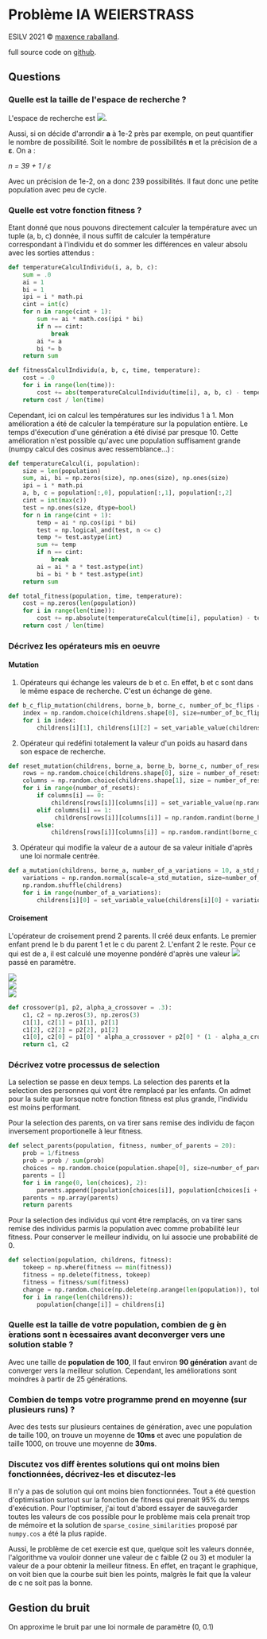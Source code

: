 # Problème IA WEIERSTRASS

ESILV 2021 &copy; [maxence raballand](https://maxenceraballand.com).

full source code on [github](https://github.com/maxencerb/ESILV-IA-WEIERSTRASS).

## Questions

### Quelle est la taille de l'espace de recherche ?

L'espace de recherche est <img src="https://render.githubusercontent.com/render/math?math=]0, 1[\times[[1, 20]]^2">.

Aussi, si on décide d'arrondir **a** à 1e-2 près par exemple, on peut quantifier le nombre de possibilité. Soit le nombre de possibilités **n** et la précision de a **ε**. On a :

*n = 39 + 1 / ε*

Avec un précision de 1e-2, on a donc 239 possibilités. Il faut donc une petite population avec peu de cycle.

### Quelle est votre fonction fitness ?

Etant donné que nous pouvons directement calculer la température avec un tuple (a, b, c) donnée, il nous suffit de calculer la température correspondant à l'individu et do sommer les différences en valeur absolu avec les sorties attendus :

```python
def temperatureCalculIndividu(i, a, b, c):
    sum = .0
    ai = 1
    bi = 1
    ipi = i * math.pi
    cint = int(c)
    for n in range(cint + 1):
        sum += ai * math.cos(ipi * bi)
        if n == cint:
            break
        ai *= a
        bi *= b
    return sum

def fitnessCalculIndividu(a, b, c, time, temperature):
    cost = .0
    for i in range(len(time)):
        cost += abs(temperatureCalculIndividu(time[i], a, b, c) - temperature[i])
    return cost / len(time)
```

Cependant, ici on calcul les températures sur les individus 1 à 1. Mon amélioration a été de calculer la température sur la population entière. Le temps d'éxecution d'une génération a été divisé par presque 10. Cette amélioration n'est possible qu'avec une population suffisament grande (numpy calcul des cosinus avec ressemblance...) :

```python
def temperatureCalcul(i, population):
    size = len(population)
    sum, ai, bi = np.zeros(size), np.ones(size), np.ones(size)
    ipi = i * math.pi
    a, b, c = population[:,0], population[:,1], population[:,2]
    cint = int(max(c))
    test = np.ones(size, dtype=bool)
    for n in range(cint + 1):
        temp = ai * np.cos(ipi * bi)
        test = np.logical_and(test, n <= c)
        temp *= test.astype(int)
        sum += temp
        if n == cint:
            break
        ai = ai * a * test.astype(int)
        bi = bi * b * test.astype(int)
    return sum

def total_fitness(population, time, temperature):
    cost = np.zeros(len(population))
    for i in range(len(time)):
        cost += np.absolute(temperatureCalcul(time[i], population) - temperature[i])
    return cost / len(time)
```

### Décrivez les opérateurs mis en oeuvre

#### Mutation

1. Opérateurs qui échange les valeurs de b et c. En effet, b et c sont dans le même espace de recherche. C'est un échange de gène.

```python
def b_c_flip_mutation(childrens, borne_b, borne_c, number_of_bc_flips = 5):
    index = np.random.choice(childrens.shape[0], size=number_of_bc_flips, replace=False)
    for i in index:
        childrens[i][1], childrens[i][2] = set_variable_value(childrens[i][2], borne_b, int), set_variable_value(childrens[i][1], borne_c, int)
```

2. Opérateur qui redéfini totalement la valeur d'un poids au hasard dans son espace de recherche.

```python
def reset_mutation(childrens, borne_a, borne_b, borne_c, number_of_resets = 10):
    rows = np.random.choice(childrens.shape[0], size = number_of_resets, replace=False)
    columns = np.random.choice(childrens.shape[1], size = number_of_resets)
    for i in range(number_of_resets):
        if columns[i] == 0:
            childrens[rows[i]][columns[i]] = set_variable_value(np.random.random(), borne_a, float)  
        elif columns[i] == 1:
             childrens[rows[i]][columns[i]] = np.random.randint(borne_b[0], high=borne_b[1])
        else:
            childrens[rows[i]][columns[i]] = np.random.randint(borne_c[0], high=borne_c[1])
```

3. Opérateur qui modifie la valeur de a autour de sa valeur initiale d'après une loi normale centrée.

```python
def a_mutation(childrens, borne_a, number_of_a_variations = 10, a_std_mutation = .2):
    variations = np.random.normal(scale=a_std_mutation, size=number_of_a_variations)
    np.random.shuffle(childrens)
    for i in range(number_of_a_variations):
        childrens[i][0] = set_variable_value(childrens[i][0] + variations[i], borne_a, float)
```

#### Croisement

L'opérateur de croisement prend 2 parents. Il créé deux enfants. Le premier enfant prend le b du parent 1 et le c du parent 2. L'enfant 2 le reste. Pour ce qui est de a, il est calculé une moyenne pondéré d'après une valeur <img src="https://render.githubusercontent.com/render/math?math=\alpha"> passé en paramètre.

<img src="https://render.githubusercontent.com/render/math?math=\forall\alpha\in]0,1[">
<br>
<img src="https://render.githubusercontent.com/render/math?math=a_{enfant1} = \alpha\times a_1 + (1 - \alpha)\times a_2">
<br>
<img src="https://render.githubusercontent.com/render/math?math=a_{enfant2} = \alpha\times a_2 + (1 - \alpha)\times a_1">

```python
def crossover(p1, p2, alpha_a_crossover = .3):
    c1, c2 = np.zeros(3), np.zeros(3)
    c1[1], c2[1] = p1[1], p2[1]
    c1[2], c2[2] = p2[2], p1[2]
    c1[0], c2[0] = p1[0] * alpha_a_crossover + p2[0] * (1 - alpha_a_crossover), p2[0] * alpha_a_crossover + p1[0] * (1 - alpha_a_crossover)
    return c1, c2
```

### Décrivez votre processus de selection

La selection se passe en deux temps. La selection des parents et la selection des personnes qui vont être remplacé par les enfants. On admet pour la suite que lorsque notre fonction fitness est plus grande, l'individu est moins performant.

Pour la selection des parents, on va tirer sans remise des individu de façon inversement proportionelle à leur fitness.

```python
def select_parents(population, fitness, number_of_parents = 20):
    prob = 1/fitness
    prob = prob / sum(prob)
    choices = np.random.choice(population.shape[0], size=number_of_parents*2, replace=False, p=prob)
    parents = []
    for i in range(0, len(choices), 2):
        parents.append([population[choices[i]], population[choices[i + 1]]])
    parents = np.array(parents)
    return parents
```

Pour la selection des individus qui vont être remplacés, on va tirer sans remise des individus parmis la population avec comme probabilité leur fitness. Pour conserver le meilleur individu, on lui associe une probabilité de 0.

```python
def selection(population, childrens, fitness):
    tokeep = np.where(fitness == min(fitness))
    fitness = np.delete(fitness, tokeep)
    fitness = fitness/sum(fitness)
    change = np.random.choice(np.delete(np.arange(len(population)), tokeep), size=len(childrens), p=fitness, replace=False)
    for i in range(len(childrens)):
        population[change[i]] = childrens[i]
```

### Quelle  est  la  taille  de  votre  population,  combien  de  g ́en ́erations  sont  n ́ecessaires  avant  deconverger vers une solution stable ?

Avec une taille de **population de 100**, Il faut environ **90 génération** avant de converger vers la meilleur solution. Cependant, les améliorations sont moindres à partir de 25 générations.

### Combien de temps votre programme prend en moyenne (sur plusieurs runs) ?

Avec des tests sur plusieurs centaines de génération, avec une population de taille 100, on trouve un moyenne de **10ms** et avec une population de taille 1000, on trouve une moyenne de **30ms**.

### Discutez vos diff ́erentes solutions qui ont moins bien fonctionnées, décrivez-les et discutez-les

Il n'y a pas de solution qui ont moins bien fonctionnées. Tout a été question d'optimisation surtout sur la fonction de fitness qui prenait 95% du temps d'exécution. Pour l'optimiser, j'ai tout d'abord essayer de sauvegarder toutes les valeurs de cos possible pour le problème mais cela prenait trop de mémoire et la solution de `sparse_cosine_similarities` proposé par `numpy.cos` a été la plus rapide.

Aussi, le problème de cet exercie est que, quelque soit les valeurs donnée, l'algorithme va vouloir donner une valeur de c faible (2 ou 3) et moduler la valeur de a pour obtenir la meilleur fitness. En effet, en traçant le graphique, on voit bien que la courbe suit bien les points, malgrès le fait que la valeur de c ne soit pas la bonne.


## Gestion du bruit

On approxime le bruit par une loi normale de paramètre (0, 0.1)